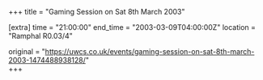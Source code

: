+++
title = "Gaming Session on Sat 8th March 2003"

[extra]
time = "21:00:00"
end_time = "2003-03-09T04:00:00Z"
location = "Ramphal R0.03/4"

original = "https://uwcs.co.uk/events/gaming-session-on-sat-8th-march-2003-1474488938128/"    
+++



